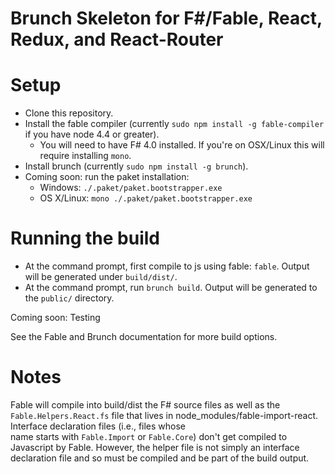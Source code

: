 # Brunch Skeleton for F#/Fable, React, Redux, and React-Router

# Setup

* Clone this repository.
* Install the fable compiler (currently `sudo npm install -g fable-compiler` if you have node 4.4 or greater).
  - You will need to have F# 4.0 installed. If you're on OSX/Linux this will require installing `mono`.
* Install brunch (currently `sudo npm install -g brunch`).
* Coming soon: run the paket installation:
  - Windows: `./.paket/paket.bootstrapper.exe`
  - OS X/Linux: `mono ./.paket/paket.bootstrapper.exe`

# Running the build

* At the command prompt, first compile to js using fable: `fable`. Output will be generated under `build/dist/`.
* At the command prompt, run `brunch build`.  Output will be generated to the `public/` directory.

Coming soon: Testing

See the Fable and Brunch documentation for more build options.

# Notes

Fable will compile into build/dist the F# source files as well as the `Fable.Helpers.React.fs` file 
that lives in node_modules/fable-import-react. Interface declaration files (i.e., files whose  
name starts with `Fable.Import` or `Fable.Core`) don't get compiled to Javascript by Fable. 
However, the helper file is not simply an interface declaration file and so must be 
compiled and be part of the build output.

